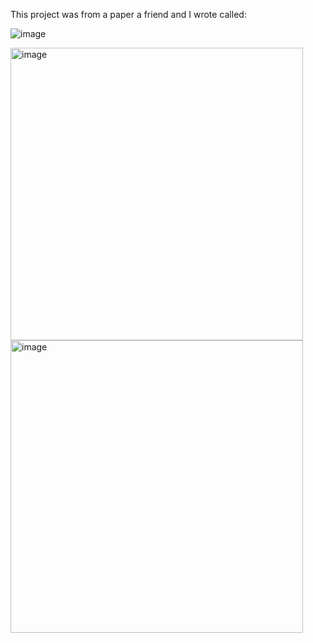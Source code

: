 This project was from a paper a friend and I wrote called:

![image](https://github.com/user-attachments/assets/491a65b1-f895-4bcc-a611-4ed42eb01907)





<img width="468" alt="image" src="https://github.com/user-attachments/assets/6223b26a-57c3-44a1-a164-77cc4b8aa4d9" />


<img width="468" alt="image" src="https://github.com/user-attachments/assets/e32715d2-c752-43aa-86bc-97a16986fff1" />
